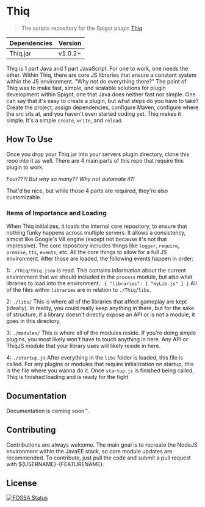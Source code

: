 # Thiq
>The scripts repository for the Spigot plugin [Thiq](https://github.com/Thiq/Thiq)   

|Dependencies|Version|
|---|---|
|Thiq.jar|v1.0.2+|

Thiq is 1 part Java and 1 part JavaScript. For one to work, one needs the other. Within Thiq, there are core JS libraries that ensure a constant system within the JS environment. "Why not do everything there?" The point of Thiq was to make fast, simple, and scalable solutions for plugin development within Spigot, one that Java does neither fast nor simple. One can say that it's easy to create a plugin, but what steps do you have to take? Create the project, assign dependencies, configure Maven, configure where the src sits at, and you haven't even started coding yet. Thiq makes it simple. It's a simple `create`, `write`, and `reload`. 

## How To Use
Once you drop your Thiq.jar into your servers plugin directory, clone this repo into it as well. There are 4 main parts of this repo that require this plugin to work.

_Four???! But why so many?? Why not automate it?!_ 

That'd be nice, but while those 4 parts are required, they're also customizable.
### Items of Importance and Loading
When Thiq initializes, it loads the internal core repository, to ensure that nothing funky happens across multiple servers. It allows a consistency, almost like Google's V8 engine (except not because it's not that impressive). The core repository includes things like `logger`, `require`, `promise`, `tts`, `events`, etc. All the core things to allow for a full JS environment. After those are loaded, the following events happen in order:

1: `./Thiq/thiq.json` is read. This contains information about the current environment that we should included in the `process` module, but also what libraries to load into the environment. ```
{
  "libraries": [
    "myLib.js"
  ]
}```
All of the files within `libraries` are in relation to `./Thiq/libs`. 

2: `./libs/` This is where all of the libraries that affect gameplay are kept (ideally). In reality, you could really keep anything in there, but for the sake of structure, if a library doesn't directly expose an API or is not a module, it goes in this directory.

3: `./modules/` This is where all of the modules reside. If you're doing simple plugins, you most likely won't have to touch anything in here. Any API or ThiqJS module that your library uses will likely reside in here. 

4: `./startup.js` After everything in the `libs` folder is loaded, this file is called. For any plugins or modules that require initialization on startup, this is the file where you wanna do it. Once `startup.js` is finished being called, Thiq is finished loading and is ready for the fight.

## Documentation
Documentation is coming soon&trade;. 
## Contributing
Contributions are always welcome. The main goal is to recreate the NodeJS environment within the JavaEE stack, so core module updates are recommended. To contribute, just pull the code and submit a pull request with ${USERNAME}-{FEATURENAME}.
## License
[![FOSSA Status](https://app.fossa.io/api/projects/git%2Bgithub.com%2FThiq%2Fscripts.svg?type=large)](https://app.fossa.io/projects/git%2Bgithub.com%2FThiq%2Fscripts?ref=badge_large)
